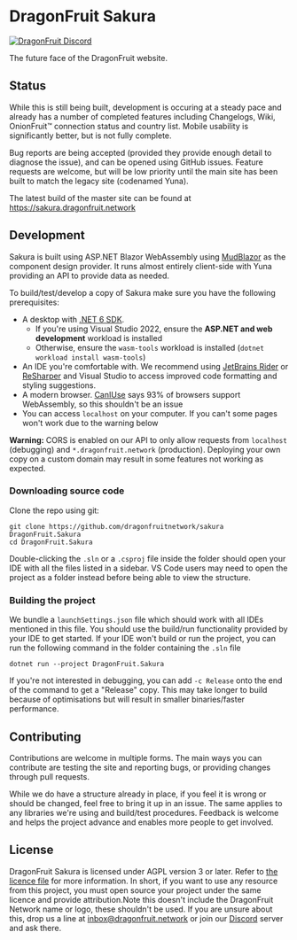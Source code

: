 
# DragonFruit Sakura
[![DragonFruit Discord](https://img.shields.io/discord/482528405292843018?label=Discord&style=popout)](https://discord.gg/VA26u5Z)

The future face of the DragonFruit website.

## Status
While this is still being built, development is occuring at a steady pace and already has a number of completed features including Changelogs, Wiki, OnionFruit™ connection status and country list. Mobile usability is significantly better, but is not fully complete.

Bug reports are being accepted (provided they provide enough detail to diagnose the issue), and can be opened using GitHub issues. Feature requests are welcome, but will be low priority until the main site has been built to match the legacy site (codenamed Yuna).

The latest build of the master site can be found at https://sakura.dragonfruit.network

## Development
Sakura is built using ASP.NET Blazor WebAssembly using [MudBlazor](https://mudblazor.com/) as the component design provider. It runs almost entirely client-side with Yuna providing an API to provide data as needed.

To build/test/develop a copy of Sakura make sure you have the following prerequisites:

- A desktop with [.NET 6 SDK](https://dotnet.microsoft.com/en-us/download/dotnet/6.0).
  - If you're using Visual Studio 2022, ensure the **ASP.NET and web development** workload is installed
  - Otherwise, ensure the `wasm-tools` workload is installed (`dotnet workload install wasm-tools`)
- An IDE you're comfortable with. We recommend using [JetBrains Rider](https://www.jetbrains.com/rider/) or [ReSharper](https://www.jetbrains.com/resharper/) and Visual Studio to access improved code formatting and styling suggestions.  
- A modern browser. [CanIUse](https://caniuse.com/wasm) says 93% of browsers support WebAssembly, so this shouldn't be an issue
- You can access `localhost` on your computer. If you can't some pages won't work due to the warning below

**Warning:** CORS is enabled on our API to only allow requests from `localhost` (debugging) and `*.dragonfruit.network` (production).
Deploying your own copy on a custom domain may result in some features not working as expected.

### Downloading source code
Clone the repo using git:
```
git clone https://github.com/dragonfruitnetwork/sakura DragonFruit.Sakura
cd DragonFruit.Sakura
```
Double-clicking the `.sln` or a `.csproj` file inside the folder should open your IDE with all the files listed in a sidebar. VS Code users may need to open the project as a folder instead before being able to view the structure.

### Building the project

We bundle a `launchSettings.json` file which should work with all IDEs mentioned in this file. You should use the build/run functionality provided by your IDE to get started. If your IDE won't build or run the project, you can run the following command in the folder containing the `.sln` file
```
dotnet run --project DragonFruit.Sakura
```

If you're not interested in debugging, you can add `-c Release` onto the end of the command to get a "Release" copy. This may take longer to build because of optimisations but will result in smaller binaries/faster performance.

## Contributing

Contributions are welcome in multiple forms. The main ways you can contribute are testing the site and reporting bugs, or providing changes through pull requests. 

While we do have a structure already in place, if you feel it is wrong or should be changed, feel free to bring it up in an issue. The same applies to any libraries we're using and build/test procedures.
Feedback is welcome and helps the project advance and enables more people to get involved.

## License
DragonFruit Sakura is licensed under AGPL version 3 or later. Refer to [the licence file](license.md) for more information. In short, if you want to use any resource from this project, you must open source your project under the same licence and provide attribution.Note this doesn't include the DragonFruit Network name or logo, these shouldn't be used.
If you are unsure about this, drop us a line at inbox@dragonfruit.network or join our [Discord](https://discord.gg/VA26u5Z) server and ask there.

